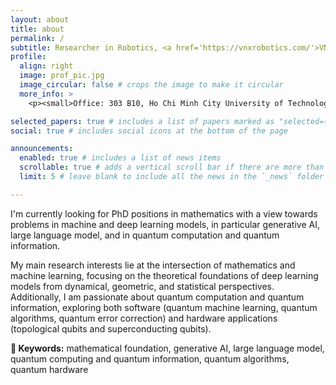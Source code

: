 ```yaml
---
layout: about
title: about
permalink: /
subtitle: Researcher in Robotics, <a href='https://vnxrobotics.com/'>VNX Robotics,</a> <a href='https://imacs.hcmut.edu.vn/'>Institute of Mathematical and Computational Sciences</a>
profile:
  align: right
  image: prof_pic.jpg
  image_circular: false # crops the image to make it circular
  more_info: >
    <p><small>Office: 303 B10, Ho Chi Minh City University of Technology, Ho Chi Minh City, Vietnam</small></p>

selected_papers: true # includes a list of papers marked as "selected={true}"
social: true # includes social icons at the bottom of the page

announcements:
  enabled: true # includes a list of news items
  scrollable: true # adds a vertical scroll bar if there are more than 3 news items
  limit: 5 # leave blank to include all the news in the `_news` folder

---
```

I'm currently looking for PhD positions in mathematics with a view towards problems in machine and deep learning models, in particular generative AI, large language model, and in quantum computation and quantum information.

My main research interests lie at the intersection of mathematics and machine learning, focusing on the theoretical foundations of deep learning models from dynamical, geometric, and statistical perspectives. Additionally, I am passionate about quantum computation and quantum information, exploring both software (quantum machine learning, quantum algorithms, quantum error correction) and hardware applications (topological qubits and superconducting qubits). 

**🔑 Keywords:** mathematical foundation, generative AI, large language model, quantum computing and quantum information, quantum algorithms, quantum hardware
